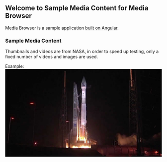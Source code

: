 ## Welcome to Sample Media Content for Media Browser

Media Browser is a sample application [built on Angular](https://angular.io/).

### Sample Media Content

Thumbnails and videos are from NASA, in order to speed up testing, only a fixed number of videos and images are used.

Example:
![Image](thumbnails/RadiationBelt.jpg)
